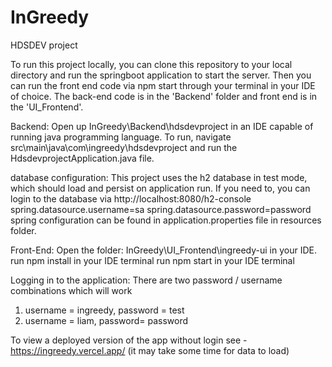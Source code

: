 # InGreedy
HDSDEV project 

To run this project locally, you can clone this repository to your local directory and run the springboot application to start the server. Then you can run the front end code via npm start through your terminal in your IDE of choice.
The back-end code is in the 'Backend' folder and front end is in the 'UI_Frontend'.

Backend:
Open up InGreedy\Backend\hdsdevproject in an IDE capable of running java programming language.
To run, navigate src\main\java\com\ingreedy\hdsdevproject and run the HdsdevprojectApplication.java file.

database configuration: 
This project uses the h2 database in test mode, which should load and persist on application run. If you need to, you can login to the database via http://localhost:8080/h2-console
spring.datasource.username=sa
spring.datasource.password=password
spring configuration can be found in application.properties file in resources folder.

Front-End:
Open the folder: InGreedy\UI_Frontend\ingreedy-ui in your IDE.
run npm install in your IDE terminal
run npm start in your IDE terminal 

Logging in to the application: 
There are two password / username combinations which will work 
1) username = ingreedy, password = test
2) username = liam, password= password

To view a deployed version of the app without login see - https://ingreedy.vercel.app/ (it may take some time for data to load)

